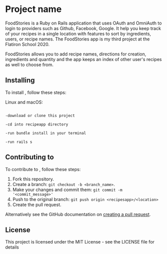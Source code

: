 # Project name


FoodStories is a Ruby on Rails application that uses OAuth and OmniAuth to login to providers such as Github, Facebook, Google. It help you keep track of your recipes in a single location with features to sort by ingredients, users, or recipe names. The FoodStories app is my third project at the Flatiron School 2020. 

FoodStories allows you to add recipe names, directions for creation, ingredients and quantity and the app keeps an index of other user's recipes as well to choose from. 


## Installing <recipesapp>

To install <recipesapp>, follow these steps:

Linux and macOS:
```

-download or clone this project

-cd into recipeapp directory

-run bundle install in your terminal

-run rails s

```
## Contributing to <recipesapp>
<!--- If your README is long or you have some specific process or steps you want contributors to follow, consider creating a separate CONTRIBUTING.md file--->
To contribute to <recipesapp>, follow these steps:

1. Fork this repository.
2. Create a branch: `git checkout -b <branch_name>`.
3. Make your changes and commit them: `git commit -m '<commit_message>'`
4. Push to the original branch: `git push origin <recipesapp>/<location>`
5. Create the pull request.

Alternatively see the GitHub documentation on [creating a pull request](https://help.github.com/en/github/collaborating-with-issues-and-pull-requests/creating-a-pull-request).

## License
<!--- If you're not sure which open license to use see https://choosealicense.com/--->

This project is licensed under the MIT License - see the LICENSE file for details

